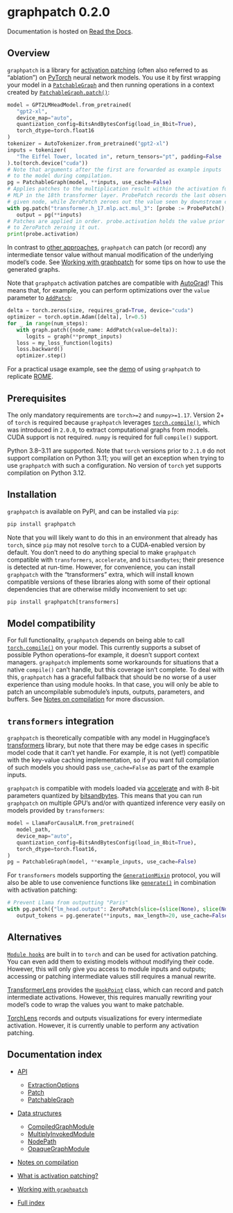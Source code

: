 # graphpatch 0.2.0

Documentation is hosted on [Read the Docs](https://graphpatch.readthedocs.io/en/stable).

## Overview

`graphpatch` is a library for [activation patching](https://graphpatch.readthedocs.io/en/stable/what_is_activation_patching.html#what-is-activation-patching) (often
also referred to as “ablation”) on [PyTorch](https://pytorch.org/docs/stable/index.html) neural network models. You use
it by first wrapping your model in a [`PatchableGraph`](https://graphpatch.readthedocs.io/en/stable/patchable_graph.html#graphpatch.PatchableGraph) and then running operations in a context
created by [`PatchableGraph.patch()`](https://graphpatch.readthedocs.io/en/stable/patchable_graph.html#graphpatch.PatchableGraph.patch):

```python
model = GPT2LMHeadModel.from_pretrained(
   "gpt2-xl",
   device_map="auto",
   quantization_config=BitsAndBytesConfig(load_in_8bit=True),
   torch_dtype=torch.float16
)
tokenizer = AutoTokenizer.from_pretrained("gpt2-xl")
inputs = tokenizer(
   "The Eiffel Tower, located in", return_tensors="pt", padding=False
).to(torch.device("cuda"))
# Note that arguments after the first are forwarded as example inputs
# to the model during compilation.
pg = PatchableGraph(model, **inputs, use_cache=False)
# Applies patches to the multiplication result within the activation function of the
# MLP in the 18th transformer layer. ProbePatch records the last observed value at the
# given node, while ZeroPatch zeroes out the value seen by downstream computations.
with pg.patch("transformer.h_17.mlp.act.mul_3": [probe := ProbePatch(), ZeroPatch()]):
   output = pg(**inputs)
# Patches are applied in order. probe.activation holds the value prior
# to ZeroPatch zeroing it out.
print(probe.activation)
```

In contrast to [other approaches](#related-work), `graphpatch` can patch (or record) any
intermediate tensor value without manual modification of the underlying model’s code. See [Working with graphpatch](https://graphpatch.readthedocs.io/en/stable/working_with_graphpatch.html#working-with-graphpatch) for
some tips on how to use the generated graphs.

Note that `graphpatch` activation patches are compatible with [AutoGrad](https://pytorch.org/docs/stable/autograd.html)!
This means that, for example, you can perform optimizations over the `value` parameter to
[`AddPatch`](https://graphpatch.readthedocs.io/en/stable/patch.html#graphpatch.patch.AddPatch):

```python
delta = torch.zeros(size, requires_grad=True, device="cuda")
optimizer = torch.optim.Adam([delta], lr=0.5)
for _ in range(num_steps):
   with graph.patch({node_name: AddPatch(value=delta)):
      logits = graph(**prompt_inputs)
   loss = my_loss_function(logits)
   loss.backward()
   optimizer.step()
```

For a practical usage example, see the [demo](https://github.com/evan-lloyd/graphpatch/tree/main/demos/ROME) of using `graphpatch` to replicate [ROME](https://rome.baulab.info/).

## Prerequisites

The only mandatory requirements are `torch>=2` and `numpy>=1.17`. Version 2+ of `torch` is required
because `graphpatch` leverages [`torch.compile()`](https://pytorch.org/docs/stable/generated/torch.compile.html#torch.compile), which was introduced in `2.0.0`, to extract computational graphs from models.
CUDA support is not required. `numpy` is required for full `compile()` support.

Python 3.8–3.11 are supported. Note that `torch` versions prior to `2.1.0` do not support compilation
on Python 3.11; you will get an exception when trying to use `graphpatch` with such a configuration.
No version of `torch` yet supports compilation on Python 3.12.

## Installation

`graphpatch` is available on PyPI, and can be installed via `pip`:

```default
pip install graphpatch
```

Note that you will likely want to do this in an environment that already has `torch`, since `pip` may not resolve
`torch` to a CUDA-enabled version by default. You don’t need to do anything special to make `graphpatch` compatible
with `transformers`, `accelerate`, and `bitsandbytes`; their presence is detected at run-time. However, for convenience,
you can install `graphpatch` with the “transformers” extra, which will install known compatible versions of these libraries along
with some of their optional dependencies that are otherwise mildly inconvenient to set up:

```default
pip install graphpatch[transformers]
```

## Model compatibility

For full functionality, `graphpatch` depends on being able to call [`torch.compile()`](https://pytorch.org/docs/stable/generated/torch.compile.html#torch.compile) on your
model. This currently supports a subset of possible Python operations–for example, it doesn’t support
context managers. `graphpatch` implements some workarounds for situations that a native
`compile()` can’t handle, but this coverage isn’t complete. To deal with this, `graphpatch`
has a graceful fallback that should be no worse of a user experience than using module hooks.
In that case, you will only be able to patch an uncompilable submodule’s inputs, outputs,
parameters, and buffers. See [Notes on compilation](https://graphpatch.readthedocs.io/en/stable/notes_on_compilation.html#notes-on-compilation) for more discussion.

## `transformers` integration

`graphpatch` is theoretically compatible with any model in Huggingface’s [transformers](https://huggingface.co/docs/transformers/main/en/index)
library, but note that there may be edge cases in specific model code that it can’t yet handle. For
example, it is not (yet!) compatible with the key-value caching implementation, so if you want full
compilation of such models you should pass `use_cache=False` as part of the example inputs.

`graphpatch` is compatible with models loaded via [accelerate](https://huggingface.co/docs/accelerate/main/en/index) and with 8-bit parameters
quantized by [bitsandbytes](https://pypi.org/project/bitsandbytes/). This means that you can run `graphpatch` on
multiple GPU’s and/or with quantized inference very easily on models provided by `transformers`:

```python
model = LlamaForCausalLM.from_pretrained(
   model_path,
   device_map="auto",
   quantization_config=BitsAndBytesConfig(load_in_8bit=True),
   torch_dtype=torch.float16,
)
pg = PatchableGraph(model, **example_inputs, use_cache=False)
```

For `transformers` models supporting the [`GenerationMixin`](https://huggingface.co/docs/transformers/main/en/main_classes/text_generation#transformers.GenerationMixin) protocol, you will
also be able to use convenience functions like [`generate()`](https://huggingface.co/docs/transformers/main/en/main_classes/text_generation#transformers.GenerationMixin.generate) in
combination with activation patching:

```python
# Prevent Llama from outputting "Paris"
with pg.patch({"lm_head.output": ZeroPatch(slice=(slice(None), slice(None), 3681))}):
   output_tokens = pg.generate(**inputs, max_length=20, use_cache=False)
```

<a id="related-work"></a>

## Alternatives

[`Module hooks`](https://pytorch.org/docs/stable/generated/torch.nn.Module.html#torch.nn.Module.register_forward_hook) are built in to `torch` and can be used for activation
patching. You can even add them to existing models without modifying their code. However, this will only give you
access to module inputs and outputs; accessing or patching intermediate values still requires a manual rewrite.

[TransformerLens](https://transformerlensorg.github.io/TransformerLens/index.html) provides the
[`HookPoint`](https://transformerlensorg.github.io/TransformerLens/generated/code/transformer_lens.hook_points.html#transformer_lens.hook_points.HookPoint) class, which can record and patch intermediate
activations. However, this requires manually rewriting your model’s code to wrap the values you want to make
patchable.

[TorchLens](https://github.com/johnmarktaylor91/torchlens) records and outputs visualizations for every intermediate
activation. However, it is currently unable to perform any activation patching.

## Documentation index

* [API](https://graphpatch.readthedocs.io/en/stable/api.html)
  * [ExtractionOptions](https://graphpatch.readthedocs.io/en/stable/extraction_options.html)
  * [Patch](https://graphpatch.readthedocs.io/en/stable/patch.html)
  * [PatchableGraph](https://graphpatch.readthedocs.io/en/stable/patchable_graph.html)
* [Data structures](https://graphpatch.readthedocs.io/en/stable/data_structures.html)
  * [CompiledGraphModule](https://graphpatch.readthedocs.io/en/stable/compiled_graph_module.html)
  * [MultiplyInvokedModule](https://graphpatch.readthedocs.io/en/stable/multiply_invoked_module.html)
  * [NodePath](https://graphpatch.readthedocs.io/en/stable/node_path.html)
  * [OpaqueGraphModule](https://graphpatch.readthedocs.io/en/stable/opaque_graph_module.html)
* [Notes on compilation](https://graphpatch.readthedocs.io/en/stable/notes_on_compilation.html)
* [What is activation patching?](https://graphpatch.readthedocs.io/en/stable/what_is_activation_patching.html)
* [Working with `graphpatch`](https://graphpatch.readthedocs.io/en/stable/working_with_graphpatch.html)

* [Full index](https://graphpatch.readthedocs.io/en/stable/genindex.html)
